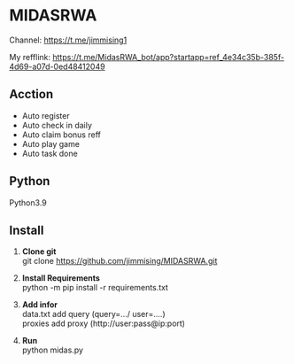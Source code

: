 # MIDASRWA
Channel: https://t.me/jimmising1

My refflink: https://t.me/MidasRWA_bot/app?startapp=ref_4e34c35b-385f-4d69-a07d-0ed48412049

## Acction

  - Auto register
  - Auto check in daily
  - Auto claim bonus reff
  - Auto play game
  - Auto task done

## Python

Python3.9

## Install

1. **Clone git**  
   git clone https://github.com/jimmising/MIDASRWA.git
   
2. **Install Requirements**  
   python -m pip install -r requirements.txt

3. **Add infor**  
   data.txt add query (query=.../ user=....)   
   proxies add proxy (http://user:pass@ip:port)
4. **Run**  
   python midas.py
 
